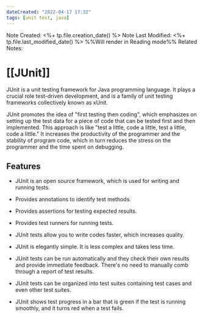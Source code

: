 ```yaml
---
dateCreated: "2022-04-17 17:32"
tags: [unit test, java]
---
```

Note Created: <%+ tp.file.creation_date() %>
Note Last Modified: <%+ tp.file.last_modified_date() %> %%Will render in Reading mode%%
Related Notes: 

# [[JUnit]]
JUnit is a unit testing framework for Java programming language. It plays a crucial role test-driven development, and is a family of unit testing frameworks collectively known as xUnit.

JUnit promotes the idea of "first testing then coding", which emphasizes on setting up the test data for a piece of code that can be tested first and then implemented. This approach is like "test a little, code a little, test a little, code a little." It increases the productivity of the programmer and the stability of program code, which in turn reduces the stress on the programmer and the time spent on debugging.

## Features 
-   JUnit is an open source framework, which is used for writing and running tests.
    
-   Provides annotations to identify test methods.
    
-   Provides assertions for testing expected results.
    
-   Provides test runners for running tests.
    
-   JUnit tests allow you to write codes faster, which increases quality.
    
-   JUnit is elegantly simple. It is less complex and takes less time.
    
-   JUnit tests can be run automatically and they check their own results and provide immediate feedback. There's no need to manually comb through a report of test results.
    
-   JUnit tests can be organized into test suites containing test cases and even other test suites.
    
-   JUnit shows test progress in a bar that is green if the test is running smoothly, and it turns red when a test fails.